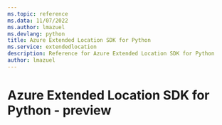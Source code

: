 ```yaml
---
ms.topic: reference
ms.data: 11/07/2022
ms.author: lmazuel
ms.devlang: python
title: Azure Extended Location SDK for Python
ms.service: extendedlocation
description: Reference for Azure Extended Location SDK for Python
author: lmazuel
---
```

# Azure Extended Location SDK for Python - preview